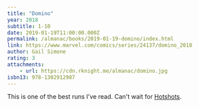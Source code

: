 ```yaml
---
title: "Domino"
year: 2018
subtitle: 1-10
date: 2019-01-19T11:00:00.000Z
permalink: /almanac/books/2019-01-19-domino/index.html
link: https://www.marvel.com/comics/series/24137/domino_2018
author: Gail Simone
rating: 3
attachments: 
    - url: https://cdn.rknight.me/almanac/domino.jpg
isbn13: 978-1302912987
---
```


This is one of the best runs I've read. Can't wait for [Hotshots](https://www.marvel.com/articles/comics/domino-assembles-her-squad-in-domino-hotshots-1).